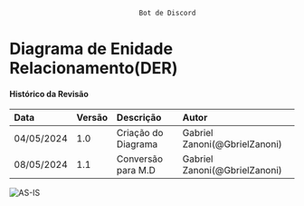 									Bot de Discord
# Diagrama de Enidade Relacionamento(DER)
 
#### Histórico da Revisão
| Data   | Versão       | Descrição  |  Autor  |
| :---------- | :--------- | :-------------------------------- | :-------------------------------- |
| 04/05/2024 | 1.0 | Criação do Diagrama| Gabriel Zanoni(@GbrielZanoni) |
| 08/05/2024 | 1.1 | Conversão para M.D| Gabriel Zanoni(@GbrielZanoni)|


![AS-IS](https://i.imgur.com/utnnwBz.png)